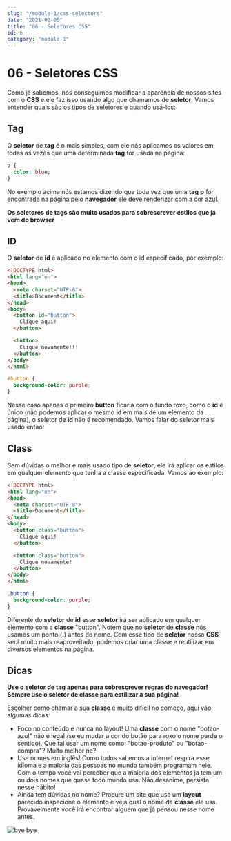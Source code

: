 ```yaml
---
slug: "/module-1/css-selectors"
date: "2021-02-05"
title: "06 - Seletores CSS"
id: 6
category: "module-1"
---
```



# 06 - Seletores CSS

Como já sabemos, nós conseguimos modificar a aparência de nossos sites com o **CSS** e ele faz isso usando algo que chamamos de **seletor**. Vamos entender quais são os tipos de seletores e quando usá-los:

## Tag

O **seletor** de **tag** é o mais simples, com ele nós aplicamos os valores em todas as vezes que uma determinada **tag** for usada na página:

```css
p {
  color: blue;
}
```

No exemplo acima nós estamos dizendo que toda vez que uma **tag** **p** for encontrada na página pelo **navegador** ele deve renderizar com a cor azul.

**Os seletores de tags são muito usados para sobrescrever estilos que já vem do browser**

## ID

O **seletor** de **id** é aplicado no elemento com o id especificado, por exemplo:

```html
<!DOCTYPE html>
<html lang="en">
<head>
  <meta charset="UTF-8">
  <title>Document</title>
</head>
<body>
  <button id="button">
    Clique aqui!
  </button>

  <button>
    Clique novamente!!!
  </button>
</body>
</html>
```

```css
#button {
  background-color: purple;
}
```

Nesse caso apenas o primeiro **button** ficaria com o fundo roxo, como o **id** é único \(não podemos aplicar o mesmo **id** em mais de um elemento da página\), o seletor de **id** não é recomendado. Vamos falar do seletor mais usado entao!

## Class

Sem dúvidas o melhor e mais usado tipo de **seletor**, ele irá aplicar os estilos em qualquer elemento que tenha a classe especificada. Vamos ao exemplo:

```html
<!DOCTYPE html>
<html lang="en">
<head>
  <meta charset="UTF-8">
  <title>Document</title>
</head>
<body>
  <button class="button">
    Clique aqui!
  </button>

  <button class="button">
    Clique novamente!
  </button>
</body>
</html>
```

```css
.button {
  background-color: purple;
}
```

Diferente do **seletor** de **id** esse **seletor** irá ser aplicado em qualquer elemento com a **classe** "button". Notem que no **seletor** de **classe** nós usamos um ponto \(**.**\) antes do nome. Com esse tipo de **seletor** nosso **CSS** será muito mais reaproveitado, podemos criar uma classe e reutilizar em diversos elementos na página.

## Dicas

**Use o seletor de tag apenas para sobrescrever regras do navegador!**  
**Sempre use o seletor de classe para estilizar a sua página!**

Escolher como chamar a sua **classe** é muito difícil no começo, aqui vão algumas dicas:

* Foco no conteúdo e nunca no layout! Uma **classe** com o nome "botao-azul" não é legal \(se eu mudar a cor do botão para roxo o nome perde o sentido\). Que tal usar um nome como: "botao-produto" ou "botao-compra"? Muito melhor ne?
* Use nomes em inglês! Como todos sabemos a internet respira esse idioma e a maioria das pessoas no mundo também programam nele. Com o tempo você vai perceber que a maioria dos elementos ja tem um ou dois nomes que quase todo mundo usa. Não desanime, persista nesse hábito!
* Ainda tem dúvidas no nome? Procure um site que usa um **layout** parecido inspecione o elemento e veja qual o nome da **classe** ele usa. Provavelmente você irá encontrar alguem que já pensou nesse nome antes.

![bye bye](https://media.giphy.com/media/QM5lHSyFjz1XW/giphy.gif)

